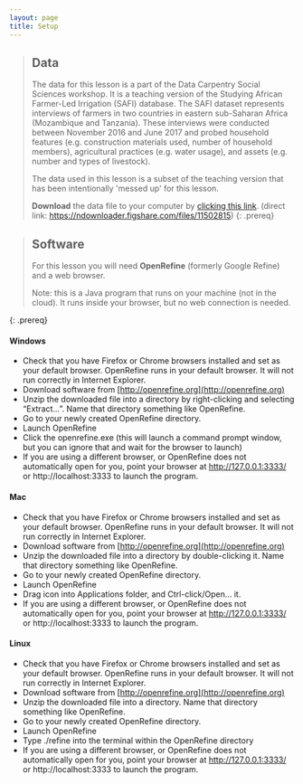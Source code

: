 ```yaml
---
layout: page
title: Setup
---
```


> ## Data
>
> The data for this lesson is a part of the Data Carpentry Social Sciences
> workshop. It is a teaching version of the Studying African Farmer-Led
> Irrigation (SAFI) database. The SAFI dataset represents interviews of farmers
> in two countries in eastern sub-Saharan Africa (Mozambique and Tanzania).
> These interviews were conducted between November 2016 and June 2017 and probed
> household features (e.g. construction materials used, number of household
> members), agricultural practices (e.g. water usage), and assets (e.g. number
> and types of livestock).
> 
> The data used in this lesson
> is a subset of the teaching version that has been intentionally 'messed up'
> for this lesson.
> 
> **Download** the data file to your computer by [clicking this link](https://ndownloader.figshare.com/files/11502815). (direct link: <https://ndownloader.figshare.com/files/11502815>)
{: .prereq}


> ## Software
>
> For this lesson you will need **OpenRefine** (formerly Google Refine) and a
> web browser.
>
> Note: this is a Java program that runs on your machine (not in the cloud). It runs inside your browser, but no web connection is needed.
>
{: .prereq}

#### Windows

- Check that you have Firefox or Chrome browsers installed and set as your 
default browser. OpenRefine runs in your default browser. It will not run correctly in Internet Explorer.
- Download software from [http://openrefine.org](http://openrefine.org)
- Unzip the downloaded file into a directory by right-clicking and 
selecting “Extract…”. Name that directory something like OpenRefine.
- Go to your newly created OpenRefine directory.
- Launch OpenRefine
- Click the openrefine.exe (this will launch a command prompt window, but you can ignore that and wait for the browser to launch)
- If you are using a different browser, or OpenRefine does not automatically open for you, point your browser at http://127.0.0.1:3333/ or http://localhost:3333 to launch the program.

#### Mac

- Check that you have Firefox or Chrome browsers installed and set as your 
default browser. OpenRefine runs in your default browser. It will not run correctly in Internet Explorer.
- Download software from [http://openrefine.org](http://openrefine.org)
- Unzip the downloaded file into a directory by double-clicking it. Name 
that directory something like OpenRefine.
- Go to your newly created OpenRefine directory.
- Launch OpenRefine
- Drag icon into Applications folder, and Ctrl-click/Open… it. 
- If you are using a different browser, or OpenRefine does not automatically open for you, point your browser at http://127.0.0.1:3333/ or http://localhost:3333 to launch the program.

#### Linux

- Check that you have Firefox or Chrome browsers installed and set as your 
default browser. OpenRefine runs in your default browser. It will not run correctly in Internet Explorer.
- Download software from [http://openrefine.org](http://openrefine.org)
- Unzip the downloaded file into a directory. Name 
that directory something like OpenRefine.
- Go to your newly created OpenRefine directory.
- Launch OpenRefine
- Type ./refine into the terminal within the OpenRefine directory
- If you are using a different browser, or OpenRefine does not automatically open for you, point your browser at http://127.0.0.1:3333/ or http://localhost:3333 to launch the program.

